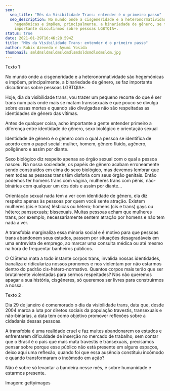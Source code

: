 ```yaml
---
seo:
  seo_title: "Mês da Visibilidade Trans: entender é o primeiro passo"
  seo_description: No mundo onde a cisgeneridade e a heteronormatividade são
    hegemônicas e impõem, principalmente, a binariedade de gênero, se faz
    importante discutirmos sobre pessoas LGBTQIA+.
status: true
date: 2021-01-29T16:46:28.594Z
title: "Mês da Visibilidade Trans: entender é o primeiro passo"
author: Rubix Azevedo e Ayumi Yosida
thumbnail: smldmsldmsldmsldmdlsmdsldsmdlsdmsldm.jpg
---
```

<!--StartFragment-->



Texto 1

No mundo onde a cisgeneridade e a heteronormatividade são hegemônicas e impõem, principalmente, a binariedade de gênero, se faz importante discutirmos sobre pessoas LGBTQIA+.

Hoje, dia da visibilidade trans, vou trazer um pequeno recorte do que é ser trans num país onde mais se matam transsexuais e que pouco se divulga sobre essas mortes e quando são divulgadas não são respeitadas as identidades de gênero das vítimas.

Antes de qualquer coisa, acho importante a gente entender primeiro a diferença entre identidade de gênero, sexo biológico e orientação sexual

Identidade de gênero é o gênero com o qual a pessoa se identifica de acordo com o papel social: mulher, homem, gênero fluido, agênero, poligênero e assim por diante.

Sexo biológico diz respeito apenas ao órgão sexual com o qual a pessoa nasceu. Na nossa sociedade, os papéis de gênero acabam erroneamente sendo construídos em cima do sexo biológico, mas devemos lembrar que nem todas as pessoas trans têm disforia com seus órgão genitais. Então podemos ter homens trans com vagina, mulheres trans com pênis, não-bináries com qualquer um dos dois e assim por diante...

Orientação sexual nada tem a ver com identidade de gênero, ela diz respeito apenas às pessoas por quem você sente atração. Existem mulheres (cis e trans) lésbicas ou hétero; homens (cis e trans) gays ou hétero; panssexuais; bissexuais. Muitas pessoas acham que mulheres trans, por exemplo, necessariamente sentem atração por homens e não tem nada a ver.

A transfobia marginaliza essa minoria social e é motivo para que pessoas trans abandonem seus estudos, passem por situações desagradáveis em uma entrevista de emprego, ao marcar uma consulta médica ou até mesmo na hora de frequentar banheiros públicos.

O CIStema mata a todo instante corpos trans, invalida nossas identidades, banaliza e ridiculariza nossos pronomes e nos violentam por não estarmos dentro do padrão cis-hétero-normativo. Quantos corpos mais terão que ser brutalmente violentadas para sermos respeitades? Nós não queremos apagar a sua história, cisgêneres, só queremos ser livres para construirmos a nossa.



Texto 2

Dia 29 de janeiro é comemorado o dia da visibilidade trans, data que, desde 2004 marca a luta por diretos sociais da população travestis, transexuais e não-binárias, a data tem como objetivo promover reflexões sobre a cidadania dessas pessoas.

A transfobia é uma realidade cruel e faz muites abandonarem os estudos e enfrentarem dificuldade de inserção no mercado de trabalho, sem contar que o Brasil é o país que mais mata travestis e transexuais, precisamos pensar sobre porque esse público não está presente em alguns espaços, deixo aqui uma reflexão, quando foi que essa ausência constituiu incômodo e quando transformaram o incômodo em ação?

Não é sobre só levantar a bandeira nesse mês, é sobre humanidade e estarmos presente.



Imagem: gettyimages

<!--EndFragment-->